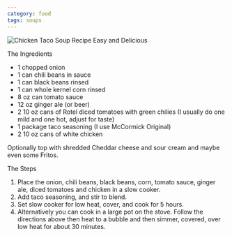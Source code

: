 ```yaml
---
category: food
tags: soups
---
```

![Chicken Taco Soup Recipe Easy and Delicious](/images/chicken-taco-soup-recipe-easy-and-delicious.jpg "Chicken Taco Soup Recipe Easy and Delicious")

The Ingredients

* 1 chopped onion
* 1 can chili beans in sauce
* 1 can black beans rinsed
* 1 can whole kernel corn rinsed
* 8 oz can tomato sauce
* 12 oz ginger ale (or beer)
* 2 10 oz cans of Rotel diced tomatoes with green chilies (I usually do one mild and one hot, adjust for taste)
* 1 package taco seasoning (I use McCormick Original)
* 2 10 oz cans of white chicken

Optionally top with shredded Cheddar cheese and sour cream and maybe even some Fritos.

The Steps

1. Place the onion, chili beans, black beans, corn, tomato sauce, ginger ale, diced tomatoes and chicken in a slow cooker.
2. Add taco seasoning, and stir to blend.
3. Set slow cooker for low heat, cover, and cook for 5 hours.
4. Alternatively you can cook in a large pot on the stove. Follow the directions above then heat to a bubble and then simmer, covered, over low heat for about 30 minutes.
